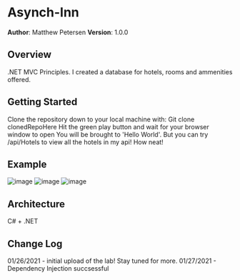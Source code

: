 # Asynch-Inn

**Author**: Matthew Petersen
**Version**: 1.0.0 

## Overview
.NET MVC Principles. I created a database for hotels, rooms and ammenities offered.

## Getting Started
Clone the repository down to your local machine with: Git clone clonedRepoHere
Hit the green play button and wait for your browser window to open
You will be brought to 'Hello World'. But you can try /api/Hotels to view all the hotels in my api! How neat!

## Example
![image](getRooms)
![image](getAmmenities)
![image](getHotels)

## Architecture
C# + .NET

## Change Log
01/26/2021 - initial upload of the lab! Stay tuned for more.
01/27/2021 - Dependency Injection succsessful 
